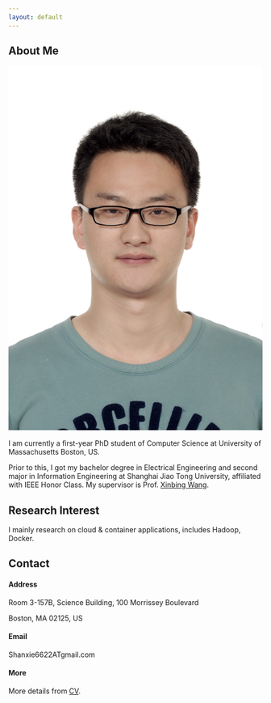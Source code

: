 ```yaml
---
layout: default
---
```


## About Me

<img class="profile-picture" src="/img/profile.jpg">

I am currently a first-year PhD student of Computer Science at University of Massachusetts Boston, US. 

Prior to this, I got my bachelor degree in Electrical Engineering and second major in Information Engineering at Shanghai Jiao Tong University, affiliated with IEEE Honor Class. My supervisor is Prof. [Xinbing Wang](http://iwct.sjtu.edu.cn/Personal/xwang8/).

## Research Interest

I mainly research on cloud & container applications, includes Hadoop, Docker. 

## Contact

#### Address ####
Room 3-157B, Science Building, 
100 Morrissey Boulevard 

Boston, MA 02125, US

#### Email ####
Shanxie6622ATgmail.com


#### More ####
More details from [CV]().

<script type='text/javascript' id='clustrmaps' src='//cdn.clustrmaps.com/map_v2.js?cl=ffffff&w=a&d=WixHUcZX2ILGfghQM2UN-vlCEzLPnpFG4WCMUOd-qPY'></script>


